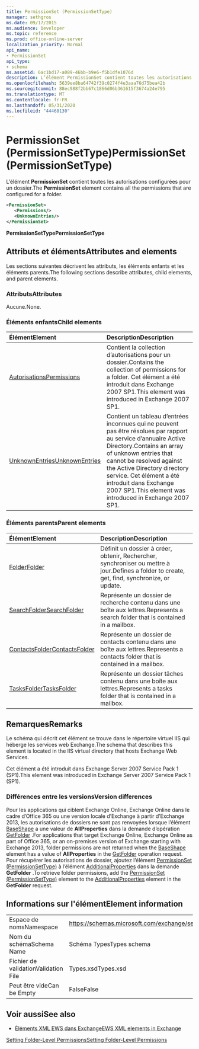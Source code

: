 ```yaml
---
title: PermissionSet (PermissionSetType)
manager: sethgros
ms.date: 09/17/2015
ms.audience: Developer
ms.topic: reference
ms.prod: office-online-server
localization_priority: Normal
api_name:
- PermissionSet
api_type:
- schema
ms.assetid: 6ac1bd17-a089-46bb-b9e6-f5b1dfe1076d
description: L’élément PermissionSet contient toutes les autorisations configurées pour un dossier.
ms.openlocfilehash: 5639ee8ba64742f39c0274f4e3aaa76d75bea42b
ms.sourcegitcommit: 88ec988f2bb67c1866d06b361615f3674a24e795
ms.translationtype: MT
ms.contentlocale: fr-FR
ms.lasthandoff: 05/31/2020
ms.locfileid: "44468130"
---
```

# <a name="permissionset-permissionsettype"></a><span data-ttu-id="2f537-103">PermissionSet (PermissionSetType)</span><span class="sxs-lookup"><span data-stu-id="2f537-103">PermissionSet (PermissionSetType)</span></span>

<span data-ttu-id="2f537-104">L’élément **PermissionSet** contient toutes les autorisations configurées pour un dossier.</span><span class="sxs-lookup"><span data-stu-id="2f537-104">The **PermissionSet** element contains all the permissions that are configured for a folder.</span></span> 
  
```XML
<PermissionSet>
   <Permissions/>
   <UnknownEntries/>
</PermissionSet>
```

 <span data-ttu-id="2f537-105">**PermissionSetType**</span><span class="sxs-lookup"><span data-stu-id="2f537-105">**PermissionSetType**</span></span>
## <a name="attributes-and-elements"></a><span data-ttu-id="2f537-106">Attributs et éléments</span><span class="sxs-lookup"><span data-stu-id="2f537-106">Attributes and elements</span></span>

<span data-ttu-id="2f537-107">Les sections suivantes décrivent les attributs, les éléments enfants et les éléments parents.</span><span class="sxs-lookup"><span data-stu-id="2f537-107">The following sections describe attributes, child elements, and parent elements.</span></span>
  
### <a name="attributes"></a><span data-ttu-id="2f537-108">Attributs</span><span class="sxs-lookup"><span data-stu-id="2f537-108">Attributes</span></span>

<span data-ttu-id="2f537-109">Aucune.</span><span class="sxs-lookup"><span data-stu-id="2f537-109">None.</span></span>
  
### <a name="child-elements"></a><span data-ttu-id="2f537-110">Éléments enfants</span><span class="sxs-lookup"><span data-stu-id="2f537-110">Child elements</span></span>

|<span data-ttu-id="2f537-111">**Élément**</span><span class="sxs-lookup"><span data-stu-id="2f537-111">**Element**</span></span>|<span data-ttu-id="2f537-112">**Description**</span><span class="sxs-lookup"><span data-stu-id="2f537-112">**Description**</span></span>|
|:-----|:-----|
|[<span data-ttu-id="2f537-113">Autorisations</span><span class="sxs-lookup"><span data-stu-id="2f537-113">Permissions</span></span>](permissions.md) <br/> |<span data-ttu-id="2f537-114">Contient la collection d’autorisations pour un dossier.</span><span class="sxs-lookup"><span data-stu-id="2f537-114">Contains the collection of permissions for a folder.</span></span> <span data-ttu-id="2f537-115">Cet élément a été introduit dans Exchange 2007 SP1.</span><span class="sxs-lookup"><span data-stu-id="2f537-115">This element was introduced in Exchange 2007 SP1.</span></span>  <br/> |
|[<span data-ttu-id="2f537-116">UnknownEntries</span><span class="sxs-lookup"><span data-stu-id="2f537-116">UnknownEntries</span></span>](unknownentries.md) <br/> |<span data-ttu-id="2f537-117">Contient un tableau d’entrées inconnues qui ne peuvent pas être résolues par rapport au service d’annuaire Active Directory.</span><span class="sxs-lookup"><span data-stu-id="2f537-117">Contains an array of unknown entries that cannot be resolved against the Active Directory directory service.</span></span> <span data-ttu-id="2f537-118">Cet élément a été introduit dans Exchange 2007 SP1.</span><span class="sxs-lookup"><span data-stu-id="2f537-118">This element was introduced in Exchange 2007 SP1.</span></span>  <br/> |
   
### <a name="parent-elements"></a><span data-ttu-id="2f537-119">Éléments parents</span><span class="sxs-lookup"><span data-stu-id="2f537-119">Parent elements</span></span>

|<span data-ttu-id="2f537-120">**Élément**</span><span class="sxs-lookup"><span data-stu-id="2f537-120">**Element**</span></span>|<span data-ttu-id="2f537-121">**Description**</span><span class="sxs-lookup"><span data-stu-id="2f537-121">**Description**</span></span>|
|:-----|:-----|
|[<span data-ttu-id="2f537-122">Folder</span><span class="sxs-lookup"><span data-stu-id="2f537-122">Folder</span></span>](folder.md) <br/> |<span data-ttu-id="2f537-123">Définit un dossier à créer, obtenir, Rechercher, synchroniser ou mettre à jour.</span><span class="sxs-lookup"><span data-stu-id="2f537-123">Defines a folder to create, get, find, synchronize, or update.</span></span>  <br/> |
|[<span data-ttu-id="2f537-124">SearchFolder</span><span class="sxs-lookup"><span data-stu-id="2f537-124">SearchFolder</span></span>](searchfolder.md) <br/> |<span data-ttu-id="2f537-125">Représente un dossier de recherche contenu dans une boîte aux lettres.</span><span class="sxs-lookup"><span data-stu-id="2f537-125">Represents a search folder that is contained in a mailbox.</span></span>  <br/> |
|[<span data-ttu-id="2f537-126">ContactsFolder</span><span class="sxs-lookup"><span data-stu-id="2f537-126">ContactsFolder</span></span>](contactsfolder.md) <br/> |<span data-ttu-id="2f537-127">Représente un dossier de contacts contenu dans une boîte aux lettres.</span><span class="sxs-lookup"><span data-stu-id="2f537-127">Represents a contacts folder that is contained in a mailbox.</span></span>  <br/> |
|[<span data-ttu-id="2f537-128">TasksFolder</span><span class="sxs-lookup"><span data-stu-id="2f537-128">TasksFolder</span></span>](tasksfolder.md) <br/> |<span data-ttu-id="2f537-129">Représente un dossier tâches contenu dans une boîte aux lettres.</span><span class="sxs-lookup"><span data-stu-id="2f537-129">Represents a tasks folder that is contained in a mailbox.</span></span>  <br/> |
   
## <a name="remarks"></a><span data-ttu-id="2f537-130">Remarques</span><span class="sxs-lookup"><span data-stu-id="2f537-130">Remarks</span></span>

<span data-ttu-id="2f537-131">Le schéma qui décrit cet élément se trouve dans le répertoire virtuel IIS qui héberge les services web Exchange.</span><span class="sxs-lookup"><span data-stu-id="2f537-131">The schema that describes this element is located in the IIS virtual directory that hosts Exchange Web Services.</span></span>
  
<span data-ttu-id="2f537-132">Cet élément a été introduit dans Exchange Server 2007 Service Pack 1 (SP1).</span><span class="sxs-lookup"><span data-stu-id="2f537-132">This element was introduced in Exchange Server 2007 Service Pack 1 (SP1).</span></span>
  
### <a name="version-differences"></a><span data-ttu-id="2f537-133">Différences entre les versions</span><span class="sxs-lookup"><span data-stu-id="2f537-133">Version differences</span></span>

<span data-ttu-id="2f537-134">Pour les applications qui ciblent Exchange Online, Exchange Online dans le cadre d’Office 365 ou une version locale d’Exchange à partir d’Exchange 2013, les autorisations de dossiers ne sont pas renvoyées lorsque l’élément [BaseShape](baseshape.md) a une valeur de **AllProperties** dans la demande d’opération [GetFolder](getfolder-operation.md) .</span><span class="sxs-lookup"><span data-stu-id="2f537-134">For applications that target Exchange Online, Exchange Online as part of Office 365, or an on-premises version of Exchange starting with Exchange 2013, folder permissions are not returned when the [BaseShape](baseshape.md) element has a value of **AllProperties** in the [GetFolder](getfolder-operation.md) operation request.</span></span> <span data-ttu-id="2f537-135">Pour récupérer les autorisations de dossier, ajoutez l’élément [PermissionSet (PermissionSetType)](permissionset-permissionsettype.md) à l’élément [AdditionalProperties](additionalproperties.md) dans la demande **GetFolder** .</span><span class="sxs-lookup"><span data-stu-id="2f537-135">To retrieve folder permissions, add the [PermissionSet (PermissionSetType)](permissionset-permissionsettype.md) element to the [AdditionalProperties](additionalproperties.md) element in the **GetFolder** request.</span></span> 
  
## <a name="element-information"></a><span data-ttu-id="2f537-136">Informations sur l'élément</span><span class="sxs-lookup"><span data-stu-id="2f537-136">Element information</span></span>

|||
|:-----|:-----|
|<span data-ttu-id="2f537-137">Espace de noms</span><span class="sxs-lookup"><span data-stu-id="2f537-137">Namespace</span></span>  <br/> |https://schemas.microsoft.com/exchange/services/2006/types  <br/> |
|<span data-ttu-id="2f537-138">Nom du schéma</span><span class="sxs-lookup"><span data-stu-id="2f537-138">Schema Name</span></span>  <br/> |<span data-ttu-id="2f537-139">Schéma Types</span><span class="sxs-lookup"><span data-stu-id="2f537-139">Types schema</span></span>  <br/> |
|<span data-ttu-id="2f537-140">Fichier de validation</span><span class="sxs-lookup"><span data-stu-id="2f537-140">Validation File</span></span>  <br/> |<span data-ttu-id="2f537-141">Types.xsd</span><span class="sxs-lookup"><span data-stu-id="2f537-141">Types.xsd</span></span>  <br/> |
|<span data-ttu-id="2f537-142">Peut être vide</span><span class="sxs-lookup"><span data-stu-id="2f537-142">Can be Empty</span></span>  <br/> |<span data-ttu-id="2f537-143">False</span><span class="sxs-lookup"><span data-stu-id="2f537-143">False</span></span>  <br/> |
   
## <a name="see-also"></a><span data-ttu-id="2f537-144">Voir aussi</span><span class="sxs-lookup"><span data-stu-id="2f537-144">See also</span></span>



- [<span data-ttu-id="2f537-145">Éléments XML EWS dans Exchange</span><span class="sxs-lookup"><span data-stu-id="2f537-145">EWS XML elements in Exchange</span></span>](ews-xml-elements-in-exchange.md)


[<span data-ttu-id="2f537-146">Setting Folder-Level Permissions</span><span class="sxs-lookup"><span data-stu-id="2f537-146">Setting Folder-Level Permissions</span></span>](https://msdn.microsoft.com/library/c7530e86-5112-401c-b10a-9c054ae59f07%28Office.15%29.aspx)

